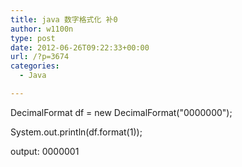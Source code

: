 ```yaml
---
title: java 数字格式化 补0
author: w1100n
type: post
date: 2012-06-26T09:22:33+00:00
url: /?p=3674
categories:
  - Java

---
```

DecimalFormat df = new DecimalFormat("0000000");
  
System.out.println(df.format(1));

output: 0000001